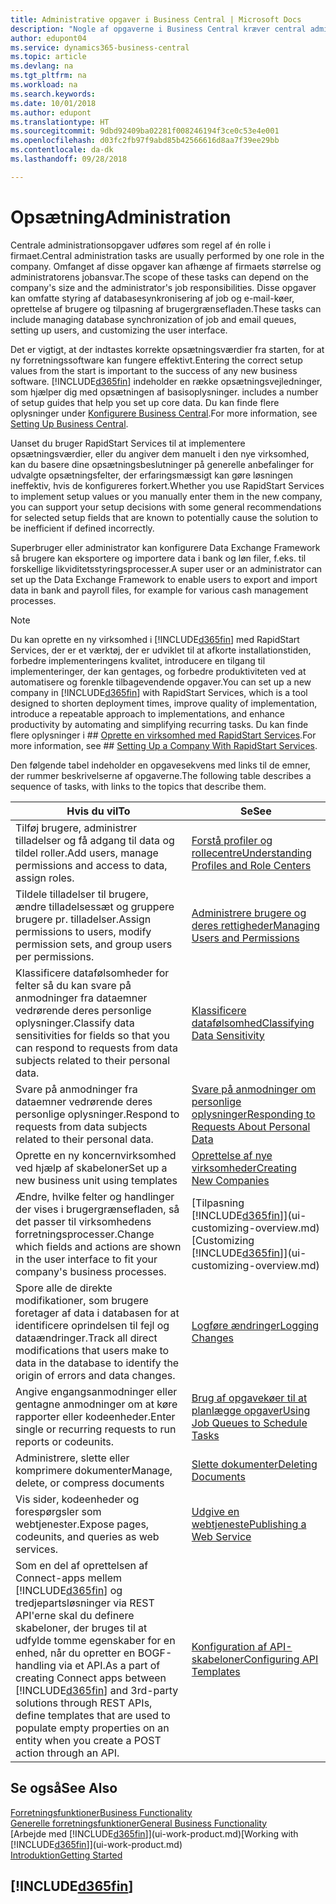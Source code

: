 ```yaml
---
title: Administrative opgaver i Business Central | Microsoft Docs
description: "Nogle af opgaverne i Business Central kræver central administration og installation. Se, hvilke opgaver det er, og få at vide, hvad du skal gøre."
author: edupont04
ms.service: dynamics365-business-central
ms.topic: article
ms.devlang: na
ms.tgt_pltfrm: na
ms.workload: na
ms.search.keywords: 
ms.date: 10/01/2018
ms.author: edupont
ms.translationtype: HT
ms.sourcegitcommit: 9dbd92409ba02281f008246194f3ce0c53e4e001
ms.openlocfilehash: d03fc2fb97f9abd85b42566616d8aa7f39ee29bb
ms.contentlocale: da-dk
ms.lasthandoff: 09/28/2018

---
```

# <a name="administration"></a><span data-ttu-id="2a5f1-104">Opsætning</span><span class="sxs-lookup"><span data-stu-id="2a5f1-104">Administration</span></span>
<span data-ttu-id="2a5f1-105">Centrale administrationsopgaver udføres som regel af én rolle i firmaet.</span><span class="sxs-lookup"><span data-stu-id="2a5f1-105">Central administration tasks are usually performed by one role in the company.</span></span> <span data-ttu-id="2a5f1-106">Omfanget af disse opgaver kan afhænge af firmaets størrelse og administratorens jobansvar.</span><span class="sxs-lookup"><span data-stu-id="2a5f1-106">The scope of these tasks can depend on the company's size and the administrator's job responsibilities.</span></span> <span data-ttu-id="2a5f1-107">Disse opgaver kan omfatte styring af databasesynkronisering af job og e-mail-køer, oprettelse af brugere og tilpasning af brugergrænsefladen.</span><span class="sxs-lookup"><span data-stu-id="2a5f1-107">These tasks can include managing database synchronization of job and email queues, setting up users, and customizing the user interface.</span></span>  

<span data-ttu-id="2a5f1-108">Det er vigtigt, at der indtastes korrekte opsætningsværdier fra starten, for at ny forretningssoftware kan fungere effektivt.</span><span class="sxs-lookup"><span data-stu-id="2a5f1-108">Entering the correct setup values from the start is important to the success of any new business software.</span></span> [!INCLUDE[d365fin](includes/d365fin_md.md)] <span data-ttu-id="2a5f1-109">indeholder en række opsætningsvejledninger, som hjælper dig med opsætningen af basisoplysninger.</span><span class="sxs-lookup"><span data-stu-id="2a5f1-109"> includes a number of setup guides that help you set up core data.</span></span> <span data-ttu-id="2a5f1-110">Du kan finde flere oplysninger under [Konfigurere Business Central](setup.md).</span><span class="sxs-lookup"><span data-stu-id="2a5f1-110">For more information, see [Setting Up Business Central](setup.md).</span></span>

<span data-ttu-id="2a5f1-111">Uanset du bruger RapidStart Services til at implementere opsætningsværdier, eller du angiver dem manuelt i den nye virksomhed, kan du basere dine opsætningsbeslutninger på generelle anbefalinger for udvalgte opsætningsfelter, der erfaringsmæssigt kan gøre løsningen ineffektiv, hvis de konfigureres forkert.</span><span class="sxs-lookup"><span data-stu-id="2a5f1-111">Whether you use RapidStart Services to implement setup values or you manually enter them in the new company, you can support your setup decisions with some general recommendations for selected setup fields that are known to potentially cause the solution to be inefficient if defined incorrectly.</span></span>  

<span data-ttu-id="2a5f1-112">Superbruger eller administrator kan konfigurere Data Exchange Framework så brugere kan eksportere og importere data i bank og løn filer, f.eks. til forskellige likviditetsstyringsprocesser.</span><span class="sxs-lookup"><span data-stu-id="2a5f1-112">A super user or an administrator can set up the Data Exchange Framework to enable users to export and import data in bank and payroll files, for example for various cash management processes.</span></span>

> [!NOTE]
> <span data-ttu-id="2a5f1-113">Du kan oprette en ny virksomhed i [!INCLUDE[d365fin](includes/d365fin_md.md)] med RapidStart Services, der er et værktøj, der er udviklet til at afkorte installationstiden, forbedre implementeringens kvalitet, introducere en tilgang til implementeringer, der kan gentages, og forbedre produktiviteten ved at automatisere og forenkle tilbagevendende opgaver.</span><span class="sxs-lookup"><span data-stu-id="2a5f1-113">You can set up a new company in [!INCLUDE[d365fin](includes/d365fin_md.md)] with RapidStart Services, which is a tool designed to shorten deployment times, improve quality of implementation, introduce a repeatable approach to implementations, and enhance productivity by automating and simplifying recurring tasks.</span></span> <span data-ttu-id="2a5f1-114">Du kan finde flere oplysninger i ## [Oprette en virksomhed med RapidStart Services](admin-set-up-a-company-with-rapidstart.md).</span><span class="sxs-lookup"><span data-stu-id="2a5f1-114">For more information, see ## [Setting Up a Company With RapidStart Services](admin-set-up-a-company-with-rapidstart.md).</span></span>

<span data-ttu-id="2a5f1-115">Den følgende tabel indeholder en opgavesekvens med links til de emner, der rummer beskrivelserne af opgaverne.</span><span class="sxs-lookup"><span data-stu-id="2a5f1-115">The following table describes a sequence of tasks, with links to the topics that describe them.</span></span>   

|<span data-ttu-id="2a5f1-116">**Hvis du vil**</span><span class="sxs-lookup"><span data-stu-id="2a5f1-116">**To**</span></span>|<span data-ttu-id="2a5f1-117">**Se**</span><span class="sxs-lookup"><span data-stu-id="2a5f1-117">**See**</span></span>|  
|------------|-------------|  
|<span data-ttu-id="2a5f1-118">Tilføj brugere, administrer tilladelser og få adgang til data og tildel roller.</span><span class="sxs-lookup"><span data-stu-id="2a5f1-118">Add users, manage permissions and access to data, assign roles.</span></span>|[<span data-ttu-id="2a5f1-119">Forstå profiler og rollecentre</span><span class="sxs-lookup"><span data-stu-id="2a5f1-119">Understanding Profiles and Role Centers</span></span>](admin-users-profiles-roles.md)|  
|<span data-ttu-id="2a5f1-120">Tildele tilladelser til brugere, ændre tilladelsessæt og gruppere brugere pr. tilladelser.</span><span class="sxs-lookup"><span data-stu-id="2a5f1-120">Assign permissions to users, modify permission sets, and group users per permissions.</span></span>|[<span data-ttu-id="2a5f1-121">Administrere brugere og deres rettigheder</span><span class="sxs-lookup"><span data-stu-id="2a5f1-121">Managing Users and Permissions</span></span>](ui-how-users-permissions.md)|
|<span data-ttu-id="2a5f1-122">Klassificere datafølsomheder for felter så du kan svare på anmodninger fra dataemner vedrørende deres personlige oplysninger.</span><span class="sxs-lookup"><span data-stu-id="2a5f1-122">Classify data sensitivities for fields so that you can respond to requests from data subjects related to their personal data.</span></span>|[<span data-ttu-id="2a5f1-123">Klassificere datafølsomhed</span><span class="sxs-lookup"><span data-stu-id="2a5f1-123">Classifying Data Sensitivity</span></span>](admin-classifying-data-sensitivity.md)|
|<span data-ttu-id="2a5f1-124">Svare på anmodninger fra dataemner vedrørende deres personlige oplysninger.</span><span class="sxs-lookup"><span data-stu-id="2a5f1-124">Respond to requests from data subjects related to their personal data.</span></span>|[<span data-ttu-id="2a5f1-125">Svare på anmodninger om personlige oplysninger</span><span class="sxs-lookup"><span data-stu-id="2a5f1-125">Responding to Requests About Personal Data</span></span>](admin-responding-to-requests-about-personal-data.md)|
|<span data-ttu-id="2a5f1-126">Oprette en ny koncernvirksomhed ved hjælp af skabeloner</span><span class="sxs-lookup"><span data-stu-id="2a5f1-126">Set up a new business unit using templates</span></span>|[<span data-ttu-id="2a5f1-127">Oprettelse af nye virksomheder</span><span class="sxs-lookup"><span data-stu-id="2a5f1-127">Creating New Companies</span></span>](about-new-company.md)|
|<span data-ttu-id="2a5f1-128">Ændre, hvilke felter og handlinger der vises i brugergrænsefladen, så det passer til virksomhedens forretningsprocesser.</span><span class="sxs-lookup"><span data-stu-id="2a5f1-128">Change which fields and actions are shown in the user interface to fit your company's business processes.</span></span> |<span data-ttu-id="2a5f1-129">[Tilpasning [!INCLUDE[d365fin](includes/d365fin_md.md)]](ui-customizing-overview.md)</span><span class="sxs-lookup"><span data-stu-id="2a5f1-129">[Customizing [!INCLUDE[d365fin](includes/d365fin_md.md)]](ui-customizing-overview.md)</span></span> |
|<span data-ttu-id="2a5f1-130">Spore alle de direkte modifikationer, som brugere foretager af data i databasen for at identificere oprindelsen til fejl og dataændringer.</span><span class="sxs-lookup"><span data-stu-id="2a5f1-130">Track all direct modifications that users make to data in the database to identify the origin of errors and data changes.</span></span>|[<span data-ttu-id="2a5f1-131">Logføre ændringer</span><span class="sxs-lookup"><span data-stu-id="2a5f1-131">Logging Changes</span></span>](across-log-changes.md)|  
|<span data-ttu-id="2a5f1-132">Angive engangsanmodninger eller gentagne anmodninger om at køre rapporter eller kodeenheder.</span><span class="sxs-lookup"><span data-stu-id="2a5f1-132">Enter single or recurring requests to run reports or codeunits.</span></span>|[<span data-ttu-id="2a5f1-133">Brug af opgavekøer til at planlægge opgaver</span><span class="sxs-lookup"><span data-stu-id="2a5f1-133">Using Job Queues to Schedule Tasks</span></span>](admin-job-queues-schedule-tasks.md)|  
|<span data-ttu-id="2a5f1-134">Administrere, slette eller komprimere dokumenter</span><span class="sxs-lookup"><span data-stu-id="2a5f1-134">Manage, delete, or compress documents</span></span>|[<span data-ttu-id="2a5f1-135">Slette dokumenter</span><span class="sxs-lookup"><span data-stu-id="2a5f1-135">Deleting Documents</span></span>](admin-manage-documents.md)|  
|<span data-ttu-id="2a5f1-136">Vis sider, kodeenheder og forespørgsler som webtjenester.</span><span class="sxs-lookup"><span data-stu-id="2a5f1-136">Expose pages, codeunits, and queries as web services.</span></span>|[<span data-ttu-id="2a5f1-137">Udgive en webtjeneste</span><span class="sxs-lookup"><span data-stu-id="2a5f1-137">Publishing a Web Service</span></span>](across-how-publish-web-service.md)|
|<span data-ttu-id="2a5f1-138">Som en del af oprettelsen af Connect-apps mellem [!INCLUDE[d365fin](includes/d365fin_md.md)] og tredjepartsløsninger via REST API'erne skal du definere skabeloner, der bruges til at udfylde tomme egenskaber for en enhed, når du opretter en BOGF-handling via et API.</span><span class="sxs-lookup"><span data-stu-id="2a5f1-138">As a part of creating Connect apps between [!INCLUDE[d365fin](includes/d365fin_md.md)] and 3rd-party solutions through REST APIs, define templates that are used to populate empty properties on an entity when you create a POST action through an API.</span></span>|[<span data-ttu-id="2a5f1-139">Konfiguration af API-skabeloner</span><span class="sxs-lookup"><span data-stu-id="2a5f1-139">Configuring API Templates</span></span>](admin-configuring-api-template.md)|

## <a name="see-also"></a><span data-ttu-id="2a5f1-140">Se også</span><span class="sxs-lookup"><span data-stu-id="2a5f1-140">See Also</span></span>
[<span data-ttu-id="2a5f1-141">Forretningsfunktioner</span><span class="sxs-lookup"><span data-stu-id="2a5f1-141">Business Functionality</span></span>](across-business-functionality.md)  
[<span data-ttu-id="2a5f1-142">Generelle forretningsfunktioner</span><span class="sxs-lookup"><span data-stu-id="2a5f1-142">General Business Functionality</span></span>](ui-across-business-areas.md)  
<span data-ttu-id="2a5f1-143">[Arbejde med [!INCLUDE[d365fin](includes/d365fin_md.md)]](ui-work-product.md)</span><span class="sxs-lookup"><span data-stu-id="2a5f1-143">[Working with [!INCLUDE[d365fin](includes/d365fin_md.md)]](ui-work-product.md)</span></span>  
[<span data-ttu-id="2a5f1-144">Introduktion</span><span class="sxs-lookup"><span data-stu-id="2a5f1-144">Getting Started</span></span>](product-get-started.md)    

## [!INCLUDE[d365fin](includes/free_trial_md.md)]  

